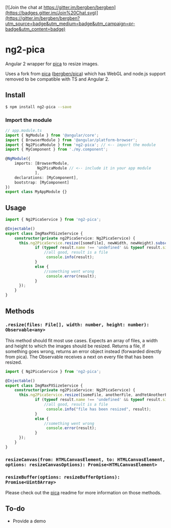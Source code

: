 [![Join the chat at https://gitter.im/bergben/bergben](https://badges.gitter.im/Join%20Chat.svg)](https://gitter.im/bergben/bergben?utm_source=badge&utm_medium=badge&utm_campaign=pr-badge&utm_content=badge)

# ng2-pica
Angular 2 wrapper for <a href="https://github.com/nodeca/pica">pica</a> to resize images. 

Uses a fork from <a href="https://github.com/nodeca/pica">pica</a> (<a href="https://github.com/bergben/pica">bergben/pica</a>) which has WebGL and node.js support removed to be compatible with TS and Angular 2.

## Install
```bash
$ npm install ng2-pica --save
```

### Import the module
```TypeScript
// app.module.ts
import { NgModule } from '@angular/core';
import { BrowserModule } from '@angular/platform-browser';
import { Ng2PicaModule } from 'ng2-pica'; // <-- import the module
import { MyComponent } from './my.component';

@NgModule({
    imports: [BrowserModule,
              Ng2PicaModule // <-- include it in your app module
             ],
    declarations: [MyComponent],  
    bootstrap: [MyComponent]
})
export class MyAppModule {}
```
## Usage
```TypeScript
import { Ng2PicaService } from 'ng2-pica';

@Injectable()
export class ImgMaxPXSizeService {
    constructor(private ng2PicaService: Ng2PicaService) {
      this.ng2PicaService.resize([someFile], newWidth, newHeight).subscribe((result)=>{
             if (typeof result.name !== 'undefined' && typeof result.size !== 'undefined' && typeof result.type !== 'undefined') {
                 //all good, result is a file
                  console.info(result);
             }
             else {
                 //something went wrong 
                  console.error(result);
             }
      });
    }
}
```

## Methods

### `.resize(files: File[], width: number, height: number): Observable<any>`
This method should fit most use cases. Expects an array of files, a width and height to which the images should be resized. Returns a file, if something goes wrong, returns an error object instead (forwarded directly from pica).
The Observable receives a next on every file that has been resized.

```TypeScript
import { Ng2PicaService } from 'ng2-pica';

@Injectable()
export class ImgMaxPXSizeService {
    constructor(private ng2PicaService: Ng2PicaService) {
      this.ng2PicaService.resize([someFile, anotherFile, andYetAnotherFile], newWidth, newHeight).subscribe((result)=>{
             if (typeof result.name !== 'undefined' && typeof result.size !== 'undefined' && typeof result.type !== 'undefined') {
                 //all good, result is a file
                  console.info("file has been resized", result);
             }
             else {
                 //something went wrong 
                  console.error(result);
             }
      });
    }
}
```

### `resizeCanvas(from: HTMLCanvasElement, to: HTMLCanvasElement, options: resizeCanvasOptions): Promise<HTMLCanvasElement>`
### `resizeBuffer(options: resizeBufferOptions): Promise<Uint8Array>`
Please check out the <a href="https://github.com/nodeca/pica">pica</a> readme for more information on those methods.

## To-do
 - Provide a demo
